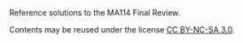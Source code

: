Reference solutions to the MA114 Final Review.

Contents may be reused under the license [CC BY-NC-SA 3.0](https://creativecommons.org/licenses/by-nc-sa/3.0/).
